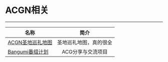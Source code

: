 # ACGN相关
---
| 名称 | 简介 |
| ------------- | :-----------: |
| [ACGN圣地巡礼地图](https://anitabi.cn/map)        |      圣地巡礼地图，真的很全      |
| [Bangumi番组计划](https://bgm.tv/)      | ACG分享与交流项目 |